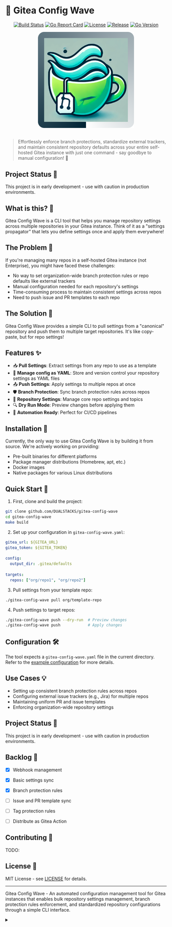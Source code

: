# 🌊 Gitea Config Wave

<div align="center">
  
[![Build Status](https://github.com/DUALSTACKS/gitea-config-wave/workflows/build/badge.svg)](https://github.com/DUALSTACKS/gitea-config-wave/actions)
[![Go Report Card](https://goreportcard.com/badge/github.com/DUALSTACKS/gitea-config-wave)](https://goreportcard.com/report/github.com/DUALSTACKS/gitea-config-wave)
[![License](https://img.shields.io/github/license/DUALSTACKS/gitea-config-wave)](LICENSE)
[![Release](https://img.shields.io/github/release/DUALSTACKS/gitea-config-wave.svg)](https://github.com/DUALSTACKS/gitea-config-wave/releases/latest)
[![Go Version](https://img.shields.io/github/go-mod/go-version/DUALSTACKS/gitea-config-wave)](go.mod)

</div>

<div align="center">
  <img src="logo.png" alt="Gitea Config Wave Logo" width="300"/>
</div>

<br/>

> Effortlessly enforce branch protections, standardize external trackers, and maintain consistent repository defaults across your entire self-hosted Gitea instance with just one command - say goodbye to manual configuration! 🚀

## Project Status 🚧

This project is in early development - use with caution in production environments.

## What is this? 🤔

Gitea Config Wave is a CLI tool that helps you manage repository settings across multiple repositories in your Gitea instance. Think of it as a "settings propagator" that lets you define settings once and apply them everywhere!

## The Problem 🗿

If you're managing many repos in a self-hosted Gitea instance (not Enterprise), you might have faced these challenges:
- No way to set organization-wide branch protection rules or repo defaults like external trackers
- Manual configuration needed for each repository's settings
- Time-consuming process to maintain consistent settings across repos
- Need to push issue and PR templates to each repo

## The Solution 🎯

Gitea Config Wave provides a simple CLI to pull settings from a "canonical" repository and push them to multiple target repositories. It's like copy-paste, but for repo settings!

## Features ✨

- 📥 **Pull Settings**: Extract settings from any repo to use as a template
- 🔎 **Manage config as YAML**: Store and version control your repository settings as YAML files
- 📤 **Push Settings**: Apply settings to multiple repos at once
- 🛡️ **Branch Protection**: Sync branch protection rules across repos
- 🎯 **Repository Settings**: Manage core repo settings and topics
- 🔍 **Dry Run Mode**: Preview changes before applying them
- 🤖 **Automation Ready**: Perfect for CI/CD pipelines

## Installation 🔧
Currently, the only way to use Gitea Config Wave is by building it from source. We're actively working on providing:

- Pre-built binaries for different platforms
- Package manager distributions (Homebrew, apt, etc.)
- Docker images
- Native packages for various Linux distributions

## Quick Start 🚀

1. First, clone and build the project:
```bash
git clone github.com/DUALSTACKS/gitea-config-wave
cd gitea-config-wave
make build
```

2. Set up your configuration in `gitea-config-wave.yaml`:
```yaml
gitea_url: ${GITEA_URL}
gitea_token: ${GITEA_TOKEN}

config:
  output_dir: .gitea/defaults

targets:
  repos: ["org/repo1", "org/repo2"]
```

3. Pull settings from your template repo:
```bash
./gitea-config-wave pull org/template-repo
```

4. Push settings to target repos:
```bash
./gitea-config-wave push --dry-run  # Preview changes
./gitea-config-wave push            # Apply changes
```

## Configuration 🛠️

The tool expects a `gitea-config-wave.yaml` file in the current directory. Refer to the [example configuration](./gitea-config-wave.yaml) for more details.

## Use Cases 💡

- Setting up consistent branch protection rules across repos
- Configuring external issue trackers (e.g., Jira) for multiple repos
- Maintaining uniform PR and issue templates
- Enforcing organization-wide repository settings

## Project Status 🚧

This project is in early development - use with caution in production environments.

## Backlog 📝

- [x] Webhook management
- [x] Basic settings sync
- [x] Branch protection rules
- [ ] Issue and PR template sync
- [ ] Tag protection rules
- [ ] Distribute as Gitea Action


## Contributing 🤝

TODO:

## License 📝

MIT License - see [LICENSE](LICENSE) for details.

---

Gitea Config Wave - An automated configuration management tool for Gitea instances that enables bulk repository settings management, branch protection rules enforcement, and standardized repository configurations through a simple CLI interface.


<details>
<summary></summary>
<small>
gitea organization-wide branch protection rules; gitea organization-wide repository settings; gitea bulk repository settings; gitea repository settings sync; bulk edit gitea topics; bulk edit gitea webhooks; bulk edit gitea branch protections; bulk edit gitea repo settings;
</small>
</details>
